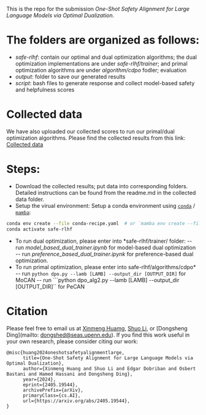 This is the repo for the submission *One-Shot Safety Alignment for Large Language Models via Optimal Dualization*.

# The folders are organized as follows:
- *safe-rlhf*: contain our optimal and dual optimization algorithms; the dual optimization implementations are under *safe-rlhf/trainer*; and primal optimization algorithms are under *algorithm/cdpo* fodler; evaluation 
- *output*: folder to save our generated results
- *script*: bash files to generate response and collect model-based safety and helpfulness scores

# Collected data
We have also uploaded our collected scores to run our primal/dual optimization algorithms. Please find the collected results from this link: [Collected data](https://drive.google.com/file/d/142yNqzgb4iS60lnnCkTSonsWyDZDvcf6/view?usp=sharing)

# Steps:
- Download the collected results; put data into corresponding folders. Detailed instructions can be found from the readme.md in the collected data folder.
- Setup the virual environment:
Setup a conda environment using [`conda`](https://github.com/conda/conda) / [`mamba`](https://github.com/mamba-org/mamba):

```bash
conda env create --file conda-recipe.yaml  # or `mamba env create --file conda-recipe.yaml`
conda activate safe-rlhf
```
- To run dual optimization, please enter into *safe-rlhf/trainer/ folder:
-- run *model_based_dual_trainer.ipynb* for model-based dual optimization
-- run *preference_based_dual_trainer.ipynk* for preference-based dual optimization.
- To run primal optimization, please enter into safe-rlhf/algorithms/cdpo*
-- run ```python dpo.py --lamb [LAMB] --output_dir [OUTPUT_DIR]``` for MoCAN
-- run ```python dpo_alg2.py --lamb [LAMB] --output_dir [OUTPUT_DIR]`` for PeCAN

# Citation
Please feel free to email us at [Xinmeng Huamg](mailto:xinmengh@sas.upenn.edu), [Shuo Li](mailto:lishuo1@seas.upenn.edu), or [Dongsheng Ding](mailto: dongshed@seas.upenn.edu). If you find this work useful in your own research, please consider citing our work:
```
@misc{huang2024oneshotsafetyalignmentlarge,
      title={One-Shot Safety Alignment for Large Language Models via Optimal Dualization}, 
      author={Xinmeng Huang and Shuo Li and Edgar Dobriban and Osbert Bastani and Hamed Hassani and Dongsheng Ding},
      year={2024},
      eprint={2405.19544},
      archivePrefix={arXiv},
      primaryClass={cs.AI},
      url={https://arxiv.org/abs/2405.19544}, 
}
```
